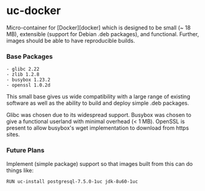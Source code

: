 # uc-docker

Micro-container for [Docker][docker] which is designed to be small (~ 18 MB),
extensible (support for Debian .deb packages), and functional. Further,
images should be able to have reproducible builds.

### Base Packages ###
    - glibc 2.22
    - zlib 1.2.8
    - busybox 1.23.2
    - openssl 1.0.2d

This small base gives us wide compatibility with a large range of existing
software as well as the ability to build and deploy simple .deb packages.

Glibc was chosen due to its widespread support. Busybox was chosen to give
a functional userland with minimal overhead (< 1 MB). OpenSSL is present to
allow busybox's wget implementation to download from https sites.

### Future Plans ###

Implement (simple package) support so that images built from this can do
things like:

```
RUN uc-install postgresql-7.5.0-1uc jdk-8u60-1uc
```
